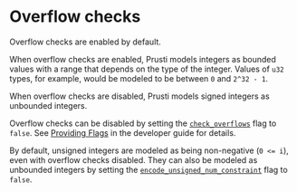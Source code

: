 # Overflow checks

Overflow checks are enabled by default.

When overflow checks are enabled, Prusti models integers as bounded values with a range that depends on the type of the integer. Values of `u32` types, for example, would be modeled to be between `0` and `2^32 - 1`.

When overflow checks are disabled, Prusti models signed integers as unbounded integers.

Overflow checks can be disabled by setting the [`check_overflows`](https://viperproject.github.io/prusti-dev/dev-guide/config/flags.html#check_overflows) flag to `false`. See [Providing Flags](https://viperproject.github.io/prusti-dev/dev-guide/config/providing.html) in the developer guide for details.

By default, unsigned integers are modeled as being non-negative (`0 <= i`), even with overflow checks disabled. They can also be modeled as unbounded integers by setting the [`encode_unsigned_num_constraint`](https://viperproject.github.io/prusti-dev/dev-guide/config/flags.html#encode_unsigned_num_constraint) flag to `false`.
